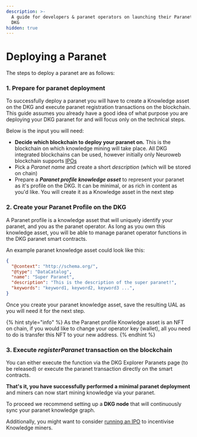 ```yaml
---
description: >-
  A guide for developers & paranet operators on launching their Paranet on the
  DKG
hidden: true
---
```


# Deploying a Paranet

The steps to deploy a paranet are as follows:

### 1. Prepare for paranet deployment

To successfully deploy a paranet you will have to create a Knowledge asset on the DKG and execute paranet registration transactions on the blockchain. This guide assumes you already have a good idea of what purpose you are deploying your DKG paranet for and will focus only on the technical steps.&#x20;

Below is the input you will need:

* **Decide which blockchain to deploy your paranet on.** This is the blockchain on which knowledge mining will take place. All DKG integrated blockchains can be used, however initially only Neuroweb blockchain supports [IPOs](initial-paranet-offerings-ipos.md)
* Pick a _Paranet name_ and create a short _description_ (which will be stored on chain)
* Prepare a _**Paranet profile knowledge asset**_ to represent your paranet as it's profile on the DKG. It can be minimal, or as rich in content as you'd like. You will create it as a Knowledge asset in the next step

### 2. Create your Paranet Profile on the DKG&#x20;

A Paranet profile is a knowledge asset that will uniquely identify your paranet, and you as the paranet operator. As long as you own this knowledge asset, you will be able to manage paranet operator functions in the DKG paranet smart contracts.

An example paranet knowledge asset could look like this:

```json
{
  "@context": "http://schema.org/",
  "@type": "DataCatalog",
  "name": "Super Paranet",
  "description": "This is the description of the super paranet!",
  "keywords": "keyword1, keyword2, keyword3 ...",
}
```

Once you create your paranet knowledge asset, save the resulting UAL as you will need it for the next step.



{% hint style="info" %}
As the Paranet profile Knowledge asset is an NFT on chain, if you would like to change your operator key (wallet), all you need to do is transfer this NFT to your new address.
{% endhint %}

### 3. Execute _registerParanet_ transaction on the blockchain

You can either execute the function via the DKG Explorer Paranets page (to be released) or execute the paranet transaction directly on the smart contracts.&#x20;

**That's it, you have successfully performed a minimal paranet deployment** and miners can now start mining knowledge via your paranet.&#x20;

To proceed we recommend setting up a **DKG node** that will continuously sync your paranet knowledge graph.

Additionally, you might want to consider [running an IPO](initial-paranet-offerings-ipos.md) to incentivise Knowledge miners.

